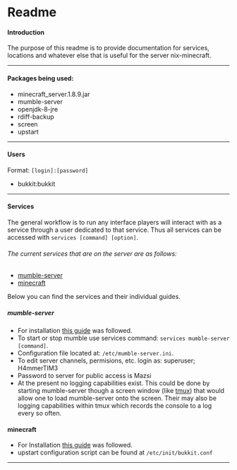 # Readme   

#### Introduction
The purpose of this readme is to provide documentation for services, locations and whatever else that is useful for the server nix-minecraft.

---
#### Packages being used:
- minecraft_server.1.8.9.jar
- mumble-server
- openjdk-8-jre
- rdiff-backup
- screen
- upstart

---
#### Users
Format: `[login]:[password]`
- bukkit:bukkit

---
#### Services
The general workflow is to run any interface players will interact with as a service through a user dedicated to that service. Thus all services can be accessed with `services [command] [option]`.

###### The current services that are on the server are as follows:
- [mumble-server](#mumble-server)
- [minecraft](#minecraft)

Below you can find the services and their individual guides.  

##### mumble-server
- For installation [this guide](https://www.digitalocean.com/community/tutorials/how-to-install-and-configure-mumble-server-murmur-on-ubuntu-14-04) was followed.
- To start or stop mumble use services command: `services mumble-server [command]`.
- Configuration file located at: `/etc/mumble-server.ini`.
- To edit server channels, permisions, etc. login as: superuser; H4mmerTIM3
- Password to server for public access is Mazsi
- At the present no logging capabilities exist. This could be done by starting mumble-server though a screen window (like [tmux](https://www.google.com/url?sa=t&rct=j&q=&esrc=s&source=web&cd=1&cad=rja&uact=8&ved=0ahUKEwjC9KLPhNrJAhUS22MKHQkXCJAQFggdMAA&url=https%3A%2F%2Ftmux.github.io%2F&usg=AFQjCNHueh3Gwyi6FitKz3hvm6YkYWMyGQ&sig2=mudV022G17xDeDYPiIeNTQ)) that would allow one to load mumble-server onto the screen. Their may also be logging capabilities within tmux which records the console to a log every so often.

#### minecraft
- For Installation [this guide](http://wellsie.net/p/349/) was followed.
- upstart configuration script can be found at `/etc/init/bukkit.conf`


---